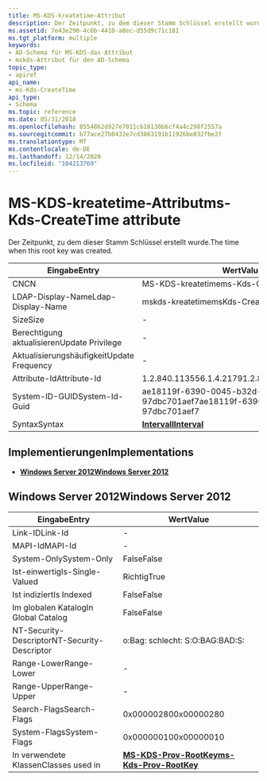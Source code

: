 ```yaml
---
title: MS-KDS-kreatetime-Attribut
description: Der Zeitpunkt, zu dem dieser Stamm Schlüssel erstellt wurde.
ms.assetid: 7e43e290-4c6b-4410-a8ec-d55d9c71c181
ms.tgt_platform: multiple
keywords:
- AD-Schema für MS-KDS-das-Attribut
- mskds-Attribut für den AD-Schema
topic_type:
- apiref
api_name:
- ms-Kds-CreateTime
api_type:
- Schema
ms.topic: reference
ms.date: 05/31/2018
ms.openlocfilehash: 8554862d927e7011c616130b6cf4a4c298f2557a
ms.sourcegitcommit: b77ace27b0432e7cd3863191b11926be032fbe2f
ms.translationtype: MT
ms.contentlocale: de-DE
ms.lasthandoff: 12/14/2020
ms.locfileid: "104213769"
---
```

# <a name="ms-kds-createtime-attribute"></a><span data-ttu-id="9b6c7-105">MS-KDS-kreatetime-Attribut</span><span class="sxs-lookup"><span data-stu-id="9b6c7-105">ms-Kds-CreateTime attribute</span></span>

<span data-ttu-id="9b6c7-106">Der Zeitpunkt, zu dem dieser Stamm Schlüssel erstellt wurde.</span><span class="sxs-lookup"><span data-stu-id="9b6c7-106">The time when this root key was created.</span></span>



| <span data-ttu-id="9b6c7-107">Eingabe</span><span class="sxs-lookup"><span data-stu-id="9b6c7-107">Entry</span></span> | <span data-ttu-id="9b6c7-108">Wert</span><span class="sxs-lookup"><span data-stu-id="9b6c7-108">Value</span></span> |
|-------------------|--------------------------------------|
| <span data-ttu-id="9b6c7-109">CN</span><span class="sxs-lookup"><span data-stu-id="9b6c7-109">CN</span></span>                | <span data-ttu-id="9b6c7-110">MS-KDS-kreatetime</span><span class="sxs-lookup"><span data-stu-id="9b6c7-110">ms-Kds-CreateTime</span></span>                    |
| <span data-ttu-id="9b6c7-111">LDAP-Display-Name</span><span class="sxs-lookup"><span data-stu-id="9b6c7-111">Ldap-Display-Name</span></span> | <span data-ttu-id="9b6c7-112">mskds-kreatetime</span><span class="sxs-lookup"><span data-stu-id="9b6c7-112">msKds-CreateTime</span></span>                     |
| <span data-ttu-id="9b6c7-113">Size</span><span class="sxs-lookup"><span data-stu-id="9b6c7-113">Size</span></span>              | \-                                   |
| <span data-ttu-id="9b6c7-114">Berechtigung aktualisieren</span><span class="sxs-lookup"><span data-stu-id="9b6c7-114">Update Privilege</span></span>  | \-                                   |
| <span data-ttu-id="9b6c7-115">Aktualisierungshäufigkeit</span><span class="sxs-lookup"><span data-stu-id="9b6c7-115">Update Frequency</span></span>  | \-                                   |
| <span data-ttu-id="9b6c7-116">Attribute-Id</span><span class="sxs-lookup"><span data-stu-id="9b6c7-116">Attribute-Id</span></span>      | <span data-ttu-id="9b6c7-117">1.2.840.113556.1.4.2179</span><span class="sxs-lookup"><span data-stu-id="9b6c7-117">1.2.840.113556.1.4.2179</span></span>              |
| <span data-ttu-id="9b6c7-118">System-ID-GUID</span><span class="sxs-lookup"><span data-stu-id="9b6c7-118">System-Id-Guid</span></span>    | <span data-ttu-id="9b6c7-119">ae18119f-6390-0045-b32d-97dbc701aef7</span><span class="sxs-lookup"><span data-stu-id="9b6c7-119">ae18119f-6390-0045-b32d-97dbc701aef7</span></span> |
| <span data-ttu-id="9b6c7-120">Syntax</span><span class="sxs-lookup"><span data-stu-id="9b6c7-120">Syntax</span></span>            | [<span data-ttu-id="9b6c7-121">**Intervall**</span><span class="sxs-lookup"><span data-stu-id="9b6c7-121">**Interval**</span></span>](s-interval.md)       |



## <a name="implementations"></a><span data-ttu-id="9b6c7-122">Implementierungen</span><span class="sxs-lookup"><span data-stu-id="9b6c7-122">Implementations</span></span>

-   [<span data-ttu-id="9b6c7-123">**Windows Server 2012**</span><span class="sxs-lookup"><span data-stu-id="9b6c7-123">**Windows Server 2012**</span></span>](#windows-server-2012)

## <a name="windows-server-2012"></a><span data-ttu-id="9b6c7-124">Windows Server 2012</span><span class="sxs-lookup"><span data-stu-id="9b6c7-124">Windows Server 2012</span></span>



| <span data-ttu-id="9b6c7-125">Eingabe</span><span class="sxs-lookup"><span data-stu-id="9b6c7-125">Entry</span></span> | <span data-ttu-id="9b6c7-126">Wert</span><span class="sxs-lookup"><span data-stu-id="9b6c7-126">Value</span></span> |
|------------------------|---------------------------------------------------------------|
| <span data-ttu-id="9b6c7-127">Link-ID</span><span class="sxs-lookup"><span data-stu-id="9b6c7-127">Link-Id</span></span>                | \-                                                            |
| <span data-ttu-id="9b6c7-128">MAPI-Id</span><span class="sxs-lookup"><span data-stu-id="9b6c7-128">MAPI-Id</span></span>                | \-                                                            |
| <span data-ttu-id="9b6c7-129">System-Only</span><span class="sxs-lookup"><span data-stu-id="9b6c7-129">System-Only</span></span>            | <span data-ttu-id="9b6c7-130">False</span><span class="sxs-lookup"><span data-stu-id="9b6c7-130">False</span></span>                                                         |
| <span data-ttu-id="9b6c7-131">Ist-einwertig</span><span class="sxs-lookup"><span data-stu-id="9b6c7-131">Is-Single-Valued</span></span>       | <span data-ttu-id="9b6c7-132">Richtig</span><span class="sxs-lookup"><span data-stu-id="9b6c7-132">True</span></span>                                                          |
| <span data-ttu-id="9b6c7-133">Ist indiziert</span><span class="sxs-lookup"><span data-stu-id="9b6c7-133">Is Indexed</span></span>             | <span data-ttu-id="9b6c7-134">False</span><span class="sxs-lookup"><span data-stu-id="9b6c7-134">False</span></span>                                                         |
| <span data-ttu-id="9b6c7-135">Im globalen Katalog</span><span class="sxs-lookup"><span data-stu-id="9b6c7-135">In Global Catalog</span></span>      | <span data-ttu-id="9b6c7-136">False</span><span class="sxs-lookup"><span data-stu-id="9b6c7-136">False</span></span>                                                         |
| <span data-ttu-id="9b6c7-137">NT-Security-Descriptor</span><span class="sxs-lookup"><span data-stu-id="9b6c7-137">NT-Security-Descriptor</span></span> | <span data-ttu-id="9b6c7-138">o:Bag: schlecht: S:</span><span class="sxs-lookup"><span data-stu-id="9b6c7-138">O:BAG:BAD:S:</span></span>                                                  |
| <span data-ttu-id="9b6c7-139">Range-Lower</span><span class="sxs-lookup"><span data-stu-id="9b6c7-139">Range-Lower</span></span>            | \-                                                            |
| <span data-ttu-id="9b6c7-140">Range-Upper</span><span class="sxs-lookup"><span data-stu-id="9b6c7-140">Range-Upper</span></span>            | \-                                                            |
| <span data-ttu-id="9b6c7-141">Search-Flags</span><span class="sxs-lookup"><span data-stu-id="9b6c7-141">Search-Flags</span></span>           | <span data-ttu-id="9b6c7-142">0x00000280</span><span class="sxs-lookup"><span data-stu-id="9b6c7-142">0x00000280</span></span>                                                    |
| <span data-ttu-id="9b6c7-143">System-Flags</span><span class="sxs-lookup"><span data-stu-id="9b6c7-143">System-Flags</span></span>           | <span data-ttu-id="9b6c7-144">0x00000010</span><span class="sxs-lookup"><span data-stu-id="9b6c7-144">0x00000010</span></span>                                                    |
| <span data-ttu-id="9b6c7-145">In verwendete Klassen</span><span class="sxs-lookup"><span data-stu-id="9b6c7-145">Classes used in</span></span>        | [<span data-ttu-id="9b6c7-146">**MS-KDS-Prov-RootKey**</span><span class="sxs-lookup"><span data-stu-id="9b6c7-146">**ms-Kds-Prov-RootKey**</span></span>](c-mskds-provrootkey.md)<br/> |



 

 





